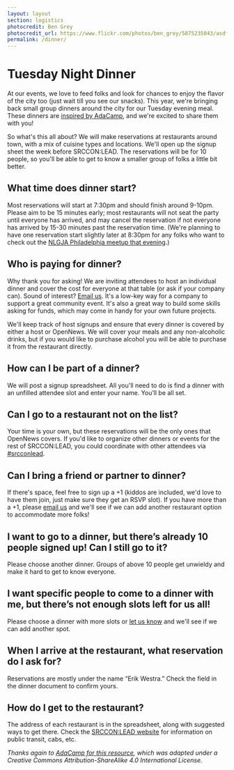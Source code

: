 ```yaml
---
layout: layout
section: logistics
photocredit: Ben Grey
photocredit_url: https://www.flickr.com/photos/ben_grey/5875235043/asdfasdflk
permalink: /dinner/
---
```


# Tuesday Night Dinner

At our events, we love to feed folks and look for chances to enjoy the flavor of the city too (just wait till you see our snacks). This year, we're bringing back small group dinners around the city for our Tuesday evening meal. These dinners are [inspired by AdaCamp](https://adacamp.org/adacamp-toolkit/group-dinners/), and we're excited to share them with you!

So what's this all about? We will make reservations at restaurants around town, with a mix of cuisine types and locations. We'll open up the signup sheet the week before SRCCON:LEAD. The reservations will be for 10 people, so you'll be able to get to know a smaller group of folks a little bit better. 

## What time does dinner start?

Most reservations will start at 7:30pm and should finish around 9-10pm. Please aim to be 15 minutes early; most restaurants will not seat the party until everyone has arrived, and may cancel the reservation if not everyone has arrived by 15-30 minutes past the reservation time. (We're planning to have one reservation start slightly later at 8:30pm for any folks who want to check out the [NLGJA Philadelphia meetup that evening](https://bit.ly/2WpZZrT).)

## Who is paying for dinner?

Why thank you for asking! We are inviting attendees to host an individual dinner and cover the cost for everyone at that table (or ask if your company can). Sound of interest? [Email us](mailto:erika@opennews.org). It's a low-key way for a company to support a great community event. It's also a great way to build some skills asking for funds, which may come in handy for your own future projects.

We'll keep track of host signups and ensure that every dinner is covered by either a host or OpenNews. We will cover your meals and any non-alcoholic drinks, but if you would like to purchase alcohol you will be able to purchase it from the restaurant directly.

## How can I be part of a dinner?

We will post a signup spreadsheet. All you'll need to do is find a dinner with an unfilled attendee slot and enter your name. You’ll be all set.

## Can I go to a restaurant not on the list?

Your time is your own, but these reservations will be the only ones that OpenNews covers. If you'd like to organize other dinners or events for the rest of SRCCON:LEAD, you could coordinate with other attendees via [#srcconlead](https://twitter.com/search?q=%23srcconlead).

## Can I bring a friend or partner to dinner?

If there's space, feel free to sign up a +1 (kiddos are included, we'd love to have them join, just make sure they get an RSVP slot). If you have more than a +1, please [email us](mailto:erika@opennews.org) and we'll see if we can add another restaurant option to accommodate more folks!

## I want to go to a dinner, but there’s already 10 people signed up! Can I still go to it?

Please choose another dinner. Groups of above 10 people get unwieldy and make it hard to get to know everyone.

## I want specific people to come to a dinner with me, but there’s not enough slots left for us all!

Please choose a dinner with more slots or [let us know](mailto:erika@opennews.org) and we'll see if we can add another spot.

## When I arrive at the restaurant, what reservation do I ask for?

Reservations are mostly under the name “Erik Westra.” Check the field in the dinner document to confirm yours.

## How do I get to the restaurant?

The address of each restaurant is in the spreadsheet, along with suggested ways to get there. Check the [SRCCON:LEAD website](https://lead.srccon.org/logistics) for information on public transit, cabs, etc.

_Thanks again to [AdaCamp for this resource](https://adacamp.org/adacamp-toolkit/group-dinners/), which was adapted under a Creative Commons Attribution-ShareAlike 4.0 International License._